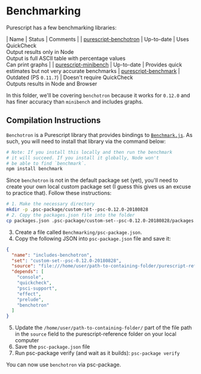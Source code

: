 # Benchmarking

Purescript has a few benchmarking libraries:

| Name | Status | Comments |
| [purescript-benchotron](https://pursuit.purescript.org/packages/purescript-benchotron/7.0.0) | Up-to-date | Uses QuickCheck<br>Output results only in Node<br>Output is full ASCII table with percentage values<br>Can print graphs |
| [purescript-minibench](https://pursuit.purescript.org/packages/purescript-minibench/2.0.0/docs/Performance.Minibench) | Up-to-date | Provides quick estimates but not very accurate benchmarks
| [purescript-benchmark](https://pursuit.purescript.org/packages/purescript-benchmark/0.1.0) | Outdated (PS `0.11.7`) | Doesn't require QuickCheck<br>Outputs results in Node and Browser

In this folder, we'll be covering `benchotron` because it works for `0.12.0` and has finer accuracy than `minibench` and includes graphs.

## Compilation Instructions

`Benchotron` is a Purescript library that provides bindings to [`Benchmark.js`](https://benchmarkjs.com/). As such, you will need to install that library via the command below:
```bash
# Note: If you install this locally and then run the benchmark
# it will succeed. If you install it globally, Node won't
# be able to find `benchmark`.
npm install benchmark
```

Since `benchotron` is not in the default package set (yet), you'll need to create your own local custom package set (I guess this gives us an excuse to practice that). Follow these instructions:
```bash
# 1. Make the necessary directory
mkdir -p .psc-package/custom-set--psc-0.12.0-20180828
# 2. Copy the packages.json file into the folder
cp packages.json .psc-package/custom-set--psc-0.12.0-20180828/packages.json
```
3. Create a file called `Benchmarking/psc-package.json`.
4. Copy the following JSON into `psc-package.json` file and save it:
```json
{
  "name": "includes-benchotron",
  "set": "custom-set--psc-0.12.0-20180828",
  "source": "file:///home/user/path-to-containing-folder/purescript-reference/21-Hello-World/06-Benchmarking/packages.json",
  "depends": [
    "console",
    "quickcheck",
    "psci-support",
    "effect",
    "prelude",
    "benchotron"
  ]
}
```
5. Update the `/home/user/path-to-containing-folder/` part of the file path in the `source` field to the purescript-reference folder on your local computer
6. Save the `psc-package.json` file
7. Run psc-package verify (and wait as it builds): `psc-package verify`

You can now use `benchotron` via psc-package.
